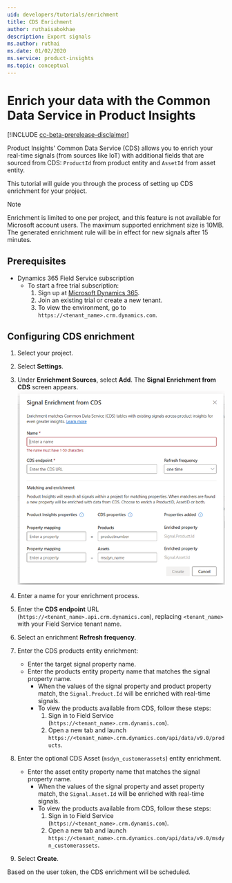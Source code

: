 ```yaml
---
uid: developers/tutorials/enrichment
title: CDS Enrichment
author: ruthaisabokhae
description: Export signals
ms.author: ruthai
ms.date: 01/02/2020
ms.service: product-insights
ms.topic: conceptual
---
```


# Enrich your data with the Common Data Service in Product Insights

[!INCLUDE [cc-beta-prerelease-disclaimer]( includes/cc-beta-prerelease-disclaimer.md)]

Product Insights' Common Data Service (CDS) allows you to enrich your real-time signals (from sources like IoT) with additional fields that are sourced from CDS: `ProductId` from product entity and `AssetId` from asset entity.

This tutorial will guide you through the process of setting up CDS enrichment for your project.

> [!NOTE]
> Enrichment is limited to one per project, and this feature is not available for Microsoft account users. The maximum supported enrichment size is 10MB. The generated enrichment rule will be in effect for new signals after 15 minutes.

## Prerequisites

* Dynamics 365 Field Service subscription
  * To start a free trial subscription:
    1. Sign up at [Microsoft Dynamics 365](https://trials.dynamics.com).
    2. Join an existing trial or create a new tenant.
    3. To view the environment, go to `https://<tenant_name>.crm.dynamics.com`.

## Configuring CDS enrichment

1. Select your project.
2. Select **Settings**.
3. Under **Enrichment Sources**, select **Add**. The **Signal Enrichment from CDS** screen appears.
![Signal Enrichment from CDS screenshot](media/signal_enrichment_cds.png "Signal Enrichment from CDS")

4. Enter a name for your enrichment process.
5. Enter the **CDS endpoint** URL (`https://<tenant_name>.api.crm.dynamics.com`), replacing `<tenant_name>` with your Field Service tenant name.
6. Select an enrichment **Refresh frequency**.
7. Enter the CDS products entity enrichment:
    * Enter the target signal property name.
    * Enter the products entity property name that matches the signal property name.
        * When the values of the signal property and product property match, the `Signal.Product.Id` will be enriched with real-time signals.
        * To view the products available from CDS, follow these steps:
            1. Sign in to Field Service (`https://<tenant_name>.crm.dynamis.com`).
            2. Open a new tab and launch `https://<tenant_name>.crm.dynamics.com/api/data/v9.0/products`.

8. Enter the optional CDS Asset (`msdyn_customerassets`) entity enrichment.
    * Enter the asset entity property name that matches the signal property name.
        * When the values of the signal property and asset property match, the `Signal.Asset.Id` will be enriched with real-time signals.
        * To view the products available from CDS, follow these steps:
            1. Sign in to Field Service (`https://<tenant_name>.crm.dynamis.com`).
            2. Open a new tab and launch `https://<tenant_name>.crm.dynamics.com/api/data/v9.0/msdyn_customerassets`.

9. Select **Create**.

Based on the user token, the CDS enrichment will be scheduled.
